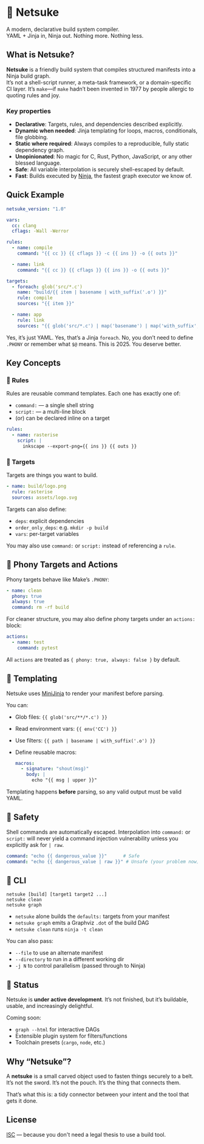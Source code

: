 # 🧵 Netsuke

A modern, declarative build system compiler.  
YAML + Jinja in, Ninja out. Nothing more. Nothing less.

## What is Netsuke?

**Netsuke** is a friendly build system that compiles structured manifests into a Ninja build graph.  
It’s not a shell-script runner, a meta-task framework, or a domain-specific CI layer. It’s `make`—if `make` hadn’t been invented in 1977 by people allergic to quoting rules and joy.

### Key properties

- **Declarative**: Targets, rules, and dependencies described explicitly.
- **Dynamic when needed**: Jinja templating for loops, macros, conditionals, file globbing.
- **Static where required**: Always compiles to a reproducible, fully static dependency graph.
- **Unopinionated**: No magic for C, Rust, Python, JavaScript, or any other blessed language.
- **Safe**: All variable interpolation is securely shell-escaped by default.
- **Fast**: Builds executed by [Ninja](https://ninja-build.org/), the fastest graph executor we know of.

## Quick Example

```yaml
netsuke_version: "1.0"

vars:
  cc: clang
  cflags: -Wall -Werror

rules:
  - name: compile
    command: "{{ cc }} {{ cflags }} -c {{ ins }} -o {{ outs }}"

  - name: link
    command: "{{ cc }} {{ cflags }} {{ ins }} -o {{ outs }}"

targets:
  - foreach: glob('src/*.c')
    name: "build/{{ item | basename | with_suffix('.o') }}"
    rule: compile
    sources: "{{ item }}"

  - name: app
    rule: link
    sources: "{{ glob('src/*.c') | map('basename') | map('with_suffix', '.o') }}"
````

Yes, it’s just YAML.
Yes, that’s a Jinja `foreach`.
No, you don’t need to define `.PHONY` or remember what `$@` means.
This is 2025. You deserve better.

## Key Concepts

### 🔨 Rules

Rules are reusable command templates. Each one has exactly one of:

* `command:` — a single shell string
* `script:` — a multi-line block
* (or) can be declared inline on a target

```yaml
rules:
  - name: rasterise
    script: |
      inkscape --export-png={{ ins }} {{ outs }}
```

### 🎯 Targets

Targets are things you want to build.

```yaml
- name: build/logo.png
  rule: rasterise
  sources: assets/logo.svg
```

Targets can also define:

* `deps`: explicit dependencies
* `order_only_deps`: e.g. `mkdir -p build`
* `vars`: per-target variables

You may also use `command:` or `script:` instead of referencing a `rule`.

## 🧪 Phony Targets and Actions

Phony targets behave like Make’s `.PHONY`:

```yaml
- name: clean
  phony: true
  always: true
  command: rm -rf build
```

For cleaner structure, you may also define phony targets under an `actions:` block:

```yaml
actions:
  - name: test
    command: pytest
```

All `actions` are treated as `{ phony: true, always: false }` by default.

## 🧠 Templating

Netsuke uses [MiniJinja](https://docs.rs/minijinja) to render your manifest before parsing.

You can:

* Glob files: `{{ glob('src/**/*.c') }}`
* Read environment vars: `{{ env('CC') }}`
* Use filters: `{{ path | basename | with_suffix('.o') }}`
* Define reusable macros:

  ```yaml
  macros:
    - signature: "shout(msg)"
      body: |
        echo "{{ msg | upper }}"
  ```

Templating happens **before** parsing, so any valid output must be valid YAML.

## 🔐 Safety

Shell commands are automatically escaped.
Interpolation into `command:` or `script:` will never yield a command injection vulnerability unless you explicitly ask for `| raw`.

```yaml
command: "echo {{ dangerous_value }}"      # Safe
command: "echo {{ dangerous_value | raw }}" # Unsafe (your problem now)
```

## 🔧 CLI

```shell
netsuke [build] [target1 target2 ...]
netsuke clean
netsuke graph
```

* `netsuke` alone builds the `defaults:` targets from your manifest
* `netsuke graph` emits a Graphviz `.dot` of the build DAG
* `netsuke clean` runs `ninja -t clean`

You can also pass:

* `--file` to use an alternate manifest
* `--directory` to run in a different working dir
* `-j N` to control parallelism (passed through to Ninja)

## 🚧 Status

Netsuke is **under active development**.
It’s not finished, but it’s buildable, usable, and increasingly delightful.

Coming soon:

* `graph --html` for interactive DAGs
* Extensible plugin system for filters/functions
* Toolchain presets (`cargo`, `node`, etc.)

## Why “Netsuke”?

A **netsuke** is a small carved object used to fasten things securely to a belt.
It’s not the sword. It’s not the pouch. It’s the thing that connects them.

That’s what this is: a tidy connector between your intent and the tool that gets it done.

## License

[ISC](https://opensource.org/licenses/ISC) — because you don't need a legal thesis to use a build tool.
